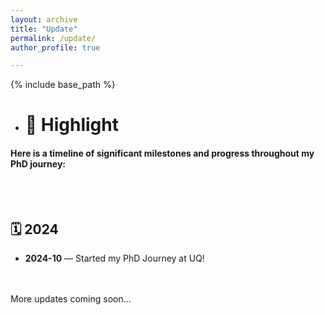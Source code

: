 ```yaml
---
layout: archive
title: "Update"
permalink: /update/
author_profile: true

---
```


{% include base_path %}


- # 🚀 Highlight

#### Here is a timeline of significant milestones and progress throughout my PhD journey:

<!--
 ## 🗓️ 2025

- **2025-07-10** — Passed PhD Confirmation successfully ✅  
- **2025-06-18** — Paper *"Scenario-Aware Risk-based Car-Following Model"* accepted at IEEE ITSC 2025 🎉  
- **2025-04-01** — Started collaborative project with QUT & local hospitals on driver behavior and liver health 🧪  
-->


<br>
<br>

 ## 🗓️ 2024
- **2024-10** — Started my PhD Journey at UQ!  

<br>
<br>
More updates coming soon...
